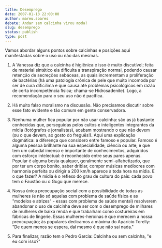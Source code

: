 ```yaml
---
title: Desemprego
date: 2007-01-13 22:00:00
author: mareu.soares
debate: Andar sem calcinha virou moda?
slug: desemprego
status: publish 
type: post
---
```


Vamos abordar alguns pontos sobre calcinhas e posições aqui manifestadas sobre o uso ou não das mesmas.  

1) A Vanessa diz que a calcinha é higiênica e isso é muito discutível; feita de material sintético ela dificulta a transpiração normal, podendo causar retenção de secreções sebáceas, as quais incrementam a proliferação de bactérias (há uma patologia crônica de pele que muito incomoda por ser de cura dificílima e que causa até problemas psicológicos em razão de certa incompetência física; chama-se Hidrosadenite). Logo, a recomendação para o seu uso não é pacífica.  

2) Há muito falso moralismo na discussão. Não precisamos discutir sobre esse fato evidente e tão comum em gente conservadora.  

3) Nenhuma mulher fica popular por não usar calcinha: são as já bastante conhecidas que, perseguidas pelos cultos e inteligentes integrantes da mídia (fotógrafos e jornalistas), acabam mostrando o que não devem (ou o que devem, ao gosto do freguês!). Aqui uma explicação dogmática: a diferença que considero entre famoso e popular. Famoso é alguma pessoa brilhante na sua especialidade, ciência ou arte, e que tem um cabedal imenso e importante de conhecimentos, adquiridos com esforço intelectual: é reconhecido entre seus pares apenas. Popular é alguma besta qualquer, geralmente semi-alfabetizado, que por ter um corpo bonito, saber driblar, compor músicas medíocres com harmonia perfeita ou dirigir a 200 km/h aparece à toda hora na mídia. E o que fazer? A mídia é o reflexo do grau de cultura do país: cada povo tem o Faustão ou o Gugu que merece.  

4) Nossa única preocupação social com a possibilidade de todas as mulheres (e não só aquelas com problema de saúde física e as "modelos e atrizes" - essas com problema de saúde mental) resolverem abandonar o uso de calcinha deve ser com o desemprego de milhares de mulheres de baixa renda e que trabalham como costureiras em fábricas de lingerie. Essas mulheres-heroínas é que merecem a nossa preocupação; às populares dedicamos a máxima do Aparício Torelly: "De quem menos se espera, daí mesmo é que não sai nada."  

5) Para finalizar, razão tem o Pedro Garcia: Calcinha ou sem calcinha, "e eu com isso?"
